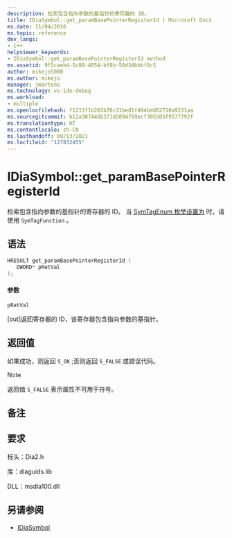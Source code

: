```yaml
---
description: 检索包含指向参数的基指针的寄存器的 ID。
title: IDiaSymbol::get_paramBasePointerRegisterId | Microsoft Docs
ms.date: 11/04/2016
ms.topic: reference
dev_langs:
- C++
helpviewer_keywords:
- IDiaSymbol::get_paramBasePointerRegisterId method
ms.assetid: 9f5caeb4-5c88-4054-bf8b-50d34bbbf8c5
author: mikejo5000
ms.author: mikejo
manager: jmartens
ms.technology: vs-ide-debug
ms.workload:
- multiple
ms.openlocfilehash: f1213f1b201b76c31bed1f494bdd62710a9231aa
ms.sourcegitcommit: b12a38744db371d2894769ecf305585f9577792f
ms.translationtype: HT
ms.contentlocale: zh-CN
ms.lasthandoff: 09/13/2021
ms.locfileid: "127832455"
---
```

# <a name="idiasymbolget_parambasepointerregisterid"></a>IDiaSymbol::get_paramBasePointerRegisterId
检索包含指向参数的基指针的寄存器的 ID。 当 [SymTagEnum 枚举设置为](../../debugger/debug-interface-access/symtagenum.md) 时，请使用 `SymTagFunction` 。

## <a name="syntax"></a>语法

```C++
HRESULT get_paramBasePointerRegisterId ( 
   DWORD* pRetVal
);
```

#### <a name="parameters"></a>参数
 `pRetVal`

[out]返回寄存器的 ID，该寄存器包含指向参数的基指针。

## <a name="return-value"></a>返回值
 如果成功，则返回 `S_OK` ;否则返回 `S_FALSE` 或错误代码。

> [!NOTE]
> 返回值 `S_FALSE` 表示属性不可用于符号。

## <a name="remarks"></a>备注

## <a name="requirements"></a>要求
 标头：Dia2.h

 库：diaguids.lib

 DLL：msdia100.dll

## <a name="see-also"></a>另请参阅
- [IDiaSymbol](../../debugger/debug-interface-access/idiasymbol.md)
